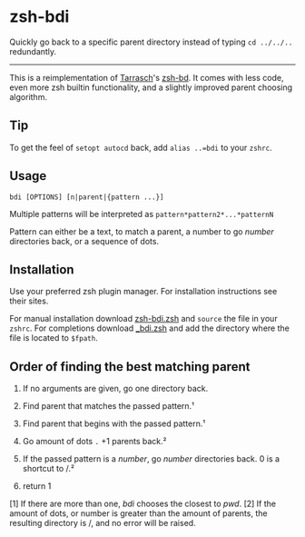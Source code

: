 # zsh-bdi

Quickly go back to a specific parent directory instead of typing `cd ../../..` redundantly.

---

This is a reimplementation of [Tarrasch](https://github.com/Tarrasch)'s [zsh-bd](https://github.com/Tarrasch/zsh-bd).
It comes with less code, even more zsh builtin functionality, and a slightly improved parent choosing algorithm.

## Tip

 To get the feel of `setopt autocd` back, add `alias ..=bdi` to your `zshrc`.



## Usage

`bdi [OPTIONS] [n|parent|{pattern ...}]`

Multiple patterns will be interpreted as `pattern*pattern2*...*patternN`

Pattern can either be a text, to match a parent, a number to go _number_ directories back, or a sequence of dots.



## Installation

Use your preferred zsh plugin manager. For installation instructions see their sites.

For manual installation download [zsh-bdi.zsh](./zsh-bdi.zsh) and `source` the file in your `zshrc`.
For completions download [\_bdi.zsh](./\_bdi.zsh) and add the directory where the file is located to `$fpath`.



## Order of finding the best matching parent

1. If no arguments are given, go one directory back.

2. Find parent that matches the passed pattern.¹

3. Find parent that begins with the passed pattern.¹

4. Go amount of dots `.` +1 parents back.²

5. If the passed pattern is a _number_, go _number_ directories back. 0 is a shortcut to /.²

6. return 1

[1] If there are more than one, _bdi_ chooses the closest to _pwd_.
[2] If the amount of dots, or number is greater than the amount of parents, the resulting directory is /, and no error will be raised.

